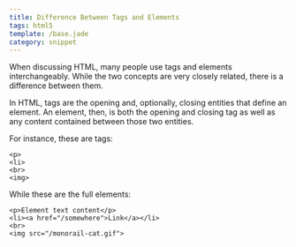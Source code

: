 ```yaml
---
title: Difference Between Tags and Elements
tags: html5
template: /base.jade
category: snippet
---
```


When discussing HTML, many people use tags and elements interchangeably. While the two concepts are very closely related, there is a difference between them.

In HTML, tags are the opening and, optionally, closing entities that define an element. An element, then, is both the opening and closing tag as well as any content contained between those two entities.

For instance, these are tags:

```
<p>
<li>
<br>
<img>
```

While these are the full elements:

```
<p>Element text content</p>
<li><a href="/somewhere">Link</a></li>
<br>
<img src="/monorail-cat.gif">
```
